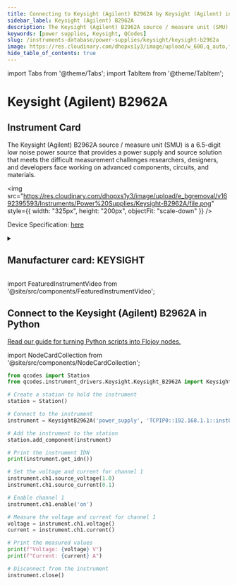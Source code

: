 ```yaml
---
title: Connecting to Keysight (Agilent) B2962A by Keysight (Agilent) in Python
sidebar_label: Keysight (Agilent) B2962A
description: The Keysight (Agilent) B2962A source / measure unit (SMU) is a 6.5-digit low noise power source that provides a power supply and source solution that meets the difficult measurement challenges researchers, designers, and developers face working on advanced components, circuits, and materials.
keywords: [power supplies, Keysight, QCodes]
slug: /instruments-database/power-supplies/keysight/keysight-b2962a
image: https://res.cloudinary.com/dhopxs1y3/image/upload/w_600,q_auto,f_auto/e_bgremoval/v1692395593/Instruments/Power%20Supplies/Keysight-B2962A/file.jpg
hide_table_of_contents: true
---
```


import Tabs from '@theme/Tabs';
import TabItem from '@theme/TabItem';

# Keysight (Agilent) B2962A

## Instrument Card

<div className="flex">

<div>

The Keysight (Agilent) B2962A source / measure unit (SMU) is a 6.5-digit low noise power source that provides a power supply and source solution that meets the difficult measurement challenges researchers, designers, and developers face working on advanced components, circuits, and materials.

</div>

<img src="https://res.cloudinary.com/dhopxs1y3/image/upload/e_bgremoval/v1692395593/Instruments/Power%20Supplies/Keysight-B2962A/file.png" style={{ width: "325px", height: "200px", objectFit: "scale-down" }} />

</div>

<div className="flex text-center">

<p>Device Specification: <a target="\_blank" href="/instruments-database/all-instruments/">here</a></p>

</div>

<details style={{ marginTop: "15px"}}>
<summary><h2>Manufacturer card: KEYSIGHT</h2></summary>

<img src="https://res.cloudinary.com/dhopxs1y3/image/upload/v1692125973/Instruments/Vendor%20Logos/Keysight.png" style={{ width: "100%", height: "170px",objectFit: "scale-down" }} />

Keysight (Agilent) Technologies, or Keysight, is an American company that manufactures electronics test and measurement equipment and software.

<ul>
  <li>Headquarters: USA</li>
  <li>Yearly Revenue (millions, USD): 5420.0</li>
  <li>Vendor Website: <a href="https://www.keysight.com/us/en/home.html">here</a></li>
</ul>
</details>

import FeaturedInstrumentVideo from '@site/src/components/FeaturedInstrumentVideo';

<FeaturedInstrumentVideo category='POWER_SUPPLIES' manufacturer='KEYSIGHT'></FeaturedInstrumentVideo>


## Connect to the Keysight (Agilent) B2962A in Python

[Read our guide for turning Python scripts into Flojoy nodes.](https://docs.flojoy.ai/custom-nodes/creating-custom-node/)

import NodeCardCollection from '@site/src/components/NodeCardCollection';

<Tabs>

<TabItem value="Flojoy" label="Flojoy" className="flojoy-instrument-tabs">

<NodeCardCollection category='POWER_SUPPLIES' manufacturer='KEYSIGHT'></NodeCardCollection>

</TabItem>
<TabItem value="QCodes" label="QCodes">

```python
from qcodes import Station
from qcodes.instrument_drivers.Keysight.Keysight_B2962A import KeysightB2962A

# Create a station to hold the instrument
station = Station()

# Connect to the instrument
instrument = KeysightB2962A('power_supply', 'TCPIP0::192.168.1.1::inst0::INSTR')

# Add the instrument to the station
station.add_component(instrument)

# Print the instrument IDN
print(instrument.get_idn())

# Set the voltage and current for channel 1
instrument.ch1.source_voltage(1.0)
instrument.ch1.source_current(0.1)

# Enable channel 1
instrument.ch1.enable('on')

# Measure the voltage and current for channel 1
voltage = instrument.ch1.voltage()
current = instrument.ch1.current()

# Print the measured values
print(f"Voltage: {voltage} V")
print(f"Current: {current} A")

# Disconnect from the instrument
instrument.close()
```


</TabItem>
</Tabs>